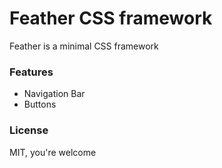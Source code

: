 Feather CSS framework
=====================

Feather is a minimal CSS framework

### Features
- Navigation Bar
- Buttons

### License
MIT, you're welcome




